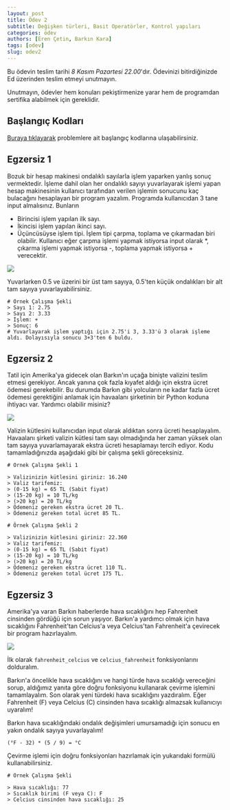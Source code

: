 ```yaml
---
layout: post
title: Ödev 2
subtitle: Değişken türleri, Basit Operatörler, Kontrol yapıları
categories: ödev
authors: [Eren Çetin, Barkın Kara]
tags: [odev]
slug: odev2
---
```


Bu ödevin teslim tarihi *8 Kasım Pazartesi 22.00*'dır. Ödevinizi bitirdiğinizde Ed üzerinden teslim etmeyi unutmayın.

Unutmayın, ödevler hem konuları pekiştirmenize yarar hem de programdan sertifika alabilmek için gereklidir.

## Başlangıç Kodları
<!-- todo update -->
[Buraya tıklayarak](https://drive.google.com/file/d/1W24Sy3fvXm0uZnCG47wOkVjv0YnRHX3r/view?usp=sharing) problemlere ait başlangıç kodlarına ulaşabilirsiniz.

## Egzersiz 1

Bozuk bir hesap makinesi ondalıklı sayılarla işlem yaparken yanlış sonuç vermektedir.
İşleme dahil olan her ondalıklı sayıyı yuvarlayarak işlemi yapan hesap makinesinin
kullanıcı tarafından verilen işlemin sonucunu kaç bulacağını hesaplayan bir program
yazalım. Programda kullanıcıdan 3 tane input almalısınız. Bunların
- Birincisi işlem yapılan ilk sayı.
- İkincisi işlem yapılan ikinci sayı.
- Üçüncüsüyse işlem tipi. İşlem tipi çarpma, toplama ve çıkarmadan biri olabilir. Kullanıcı eğer çarpma işlemi yapmak istiyorsa input olarak *, çıkarma işlemi yapmak istiyorsa -, toplama yapmak istiyorsa + verecektir.

![](https://image.freepik.com/free-vector/illustration-calculator-machine_53876-5566.jpg)

Yuvarlarken 0.5 ve üzerini bir üst tam sayıya, 0.5'ten küçük ondalıkları bir alt tam sayıya
yuvarlayabilirsiniz.

```
# Örnek Çalışma Şekli
> Sayı 1: 2.75
> Sayı 2: 3.33
> İşlem: +
> Sonuç: 6
# Yuvarlayarak işlem yaptığı için 2.75'i 3, 3.33'ü 3 olarak işleme aldı. Dolayısıyla sonucu 3+3'ten 6 buldu.
```

## Egzersiz 2

Tatil için Amerika'ya gidecek olan Barkın'ın uçağa binişte valizini teslim etmesi gerekiyor. Ancak yanına çok fazla kıyafet 
aldığı için ekstra ücret ödemesi gerekebilir. Bu durumda Barkın gibi yolcuların ne kadar fazla ücret ödemesi gerektiğini 
anlamak için havaalanı şirketinin bir Python koduna ihtiyacı var. Yardımcı olabilir misiniz?

![](https://i4.hurimg.com/i/hurriyet/75/0x0/5a7d4d6fc03c0e239419e3dd.jpg)

Valizin kütlesini kullanıcıdan input olarak aldıktan sonra ücreti hesaplayalım. 
Havaalanı şirketi valizin kütlesi tam sayı olmadığında her zaman yüksek olan tam sayıya yuvarlamayarak ekstra 
ücreti hesaplamayı tercih ediyor. Kodu tamamladığınızda aşağıdaki gibi bir çalışma şekli göreceksiniz.

```
# Örnek Çalışma Şekli 1

> Valizinizin kütlesini giriniz: 16.240
> Valiz tarifemiz:
> (0-15 kg) = 65 TL (Sabit fiyat)
> (15-20 kg) = 10 TL/kg
> (>20 kg) = 20 TL/kg
> Ödemeniz gereken ekstra ücret 20 TL.
> Ödemeniz gereken total ücret 85 TL.

# Örnek Çalışma Şekli 2

> Valizinizin kütlesini giriniz: 22.360
> Valiz tarifemiz:
> (0-15 kg) = 65 TL (Sabit fiyat)
> (15-20 kg) = 10 TL/kg
> (>20 kg) = 20 TL/kg
> Ödemeniz gereken ekstra ücret 110 TL.
> Ödemeniz gereken total ücret 175 TL.
```

## Egzersiz 3

Amerika'ya varan Barkın haberlerde hava sıcaklığını hep Fahrenheit cinsinden gördüğü için sorun yaşıyor. 
Barkın'a yardımcı olmak için hava sıcaklığını Fahrenheit'tan Celcius'a veya Celcius'tan Fahrenheit'a çevirecek bir program hazırlayalım.

![](https://s3.r29static.com/bin/entry/b34/0,0,2000,1050/x,80/2097921/image.jpg)

İlk olarak `fahrenheit_celcius` ve `celcius_fahrenheit` fonksiyonlarını dolduralım.

Barkın'a öncelikle hava sıcaklığını ve hangi türde hava sıcaklığı vereceğini sorup, aldığımız yanıta göre 
doğru fonksiyonu kullanarak çevirme işlemini tamamlayalım. Son olarak yeni türdeki hava sıcaklığını yazdıralım. 
Eğer Fahrenheit (F) veya Celcius (C) cinsinden hava sıcaklığı almazsak kullanıcıyı uyaralım!

Barkın hava sıcaklığındaki ondalık değişimleri umursamadığı için sonucu en yakın ondalık sayıya yuvarlayalım!

```
(°F - 32) * (5 / 9) = °C
```

Çevirme işlemi için doğru fonksiyonları hazırlamak için yukarıdaki formülü kullanabilirsiniz.

```
# Örnek Çalışma Şekli

> Hava sıcaklığı: 77
> Sıcaklık birimi (F veya C): F
> Celcius cinsinden hava sıcaklığı: 25
```